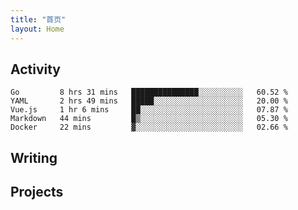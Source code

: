```yaml
---
title: "首页"
layout: Home
---
```


## Activity
<!--START_SECTION:waka-->
```text
Go         8 hrs 31 mins   ███████████████░░░░░░░░░░   60.52 % 
YAML       2 hrs 49 mins   █████░░░░░░░░░░░░░░░░░░░░   20.00 % 
Vue.js     1 hr 6 mins     ██░░░░░░░░░░░░░░░░░░░░░░░   07.87 % 
Markdown   44 mins         █▒░░░░░░░░░░░░░░░░░░░░░░░   05.30 % 
Docker     22 mins         ▓░░░░░░░░░░░░░░░░░░░░░░░░   02.66 % 
```
<!--END_SECTION:waka-->

## Writing
<PindedPosts />

## Projects
<Projects />

